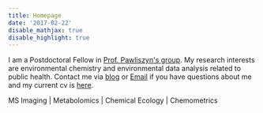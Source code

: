 ```yaml
---
title: Homepage
date: '2017-02-22'
disable_mathjax: true
disable_highlight: true
---
```


I am a Postdoctoral Fellow in [Prof. Pawliszyn's group](https://uwaterloo.ca/pawliszyn-group/). My research interests are environmental chemistry and environmental data analysis related to public health. Contact me via [blog](http://yufree.cn/en) or [Email](mailto:42@yufree.cn) if you have questions about me and my current cv is [here](https://www.dropbox.com/s/9qx4ty4bq0puatw/cv.pdf?dl=0). 

MS Imaging | Metabolomics | Chemical Ecology | Chemometrics
